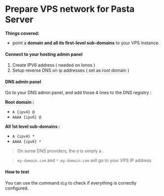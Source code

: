 # Prepare VPS network for Pasta Server

**Things covered:**
- point a **domain and all its first-level sub-domains** to your VPS instance.


#### Connect to your hosting admin panel

1. Create IPV6 address ( needed on Ionos )
2. Setup reverse DNS on ip addresses ( set as root domain )


#### DNS admin panel

Go to your DNS admin panel, and add those 4 lines to the DNS registry :

**Root domain :**
- `A {ipv4} @`
- `AAAA {ipv6} @`

**All 1st level sub-domains :**
- `A {ipv4} *`
- `AAAA {ipv6} *`

> On some DNS providers, the `@` is simply a `.`

> `my-domain.com` and `*.my-domain.com` will go to your VPS IP address


#### How to test

You can use the command `dig` to check if everything is correctly configured.

